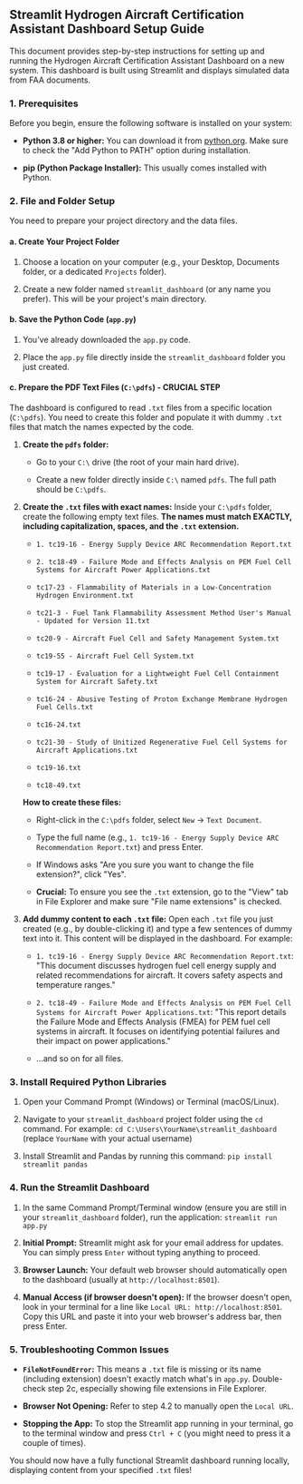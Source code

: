 ﻿
## Streamlit Hydrogen Aircraft Certification Assistant Dashboard Setup Guide

This document provides step-by-step instructions for setting up and running the Hydrogen Aircraft Certification Assistant Dashboard on a new system. This dashboard is built using Streamlit and displays simulated data from FAA documents.

### 1. Prerequisites

Before you begin, ensure the following software is installed on your system:

-   **Python 3.8 or higher:** You can download it from [python.org](https://www.python.org/downloads/ "null"). Make sure to check the "Add Python to PATH" option during installation.
    
-   **pip (Python Package Installer):** This usually comes installed with Python.
    

### 2. File and Folder Setup

You need to prepare your project directory and the data files.

#### a. Create Your Project Folder

1.  Choose a location on your computer (e.g., your Desktop, Documents folder, or a dedicated `Projects` folder).
    
2.  Create a new folder named `streamlit_dashboard` (or any name you prefer). This will be your project's main directory.
    

#### b. Save the Python Code (`app.py`)

1.  You've already downloaded the `app.py` code.
    
2.  Place the `app.py` file directly inside the `streamlit_dashboard` folder you just created.
    

#### c. Prepare the PDF Text Files (`C:\pdfs`) - **CRUCIAL STEP**

The dashboard is configured to read `.txt` files from a specific location (`C:\pdfs`). You need to create this folder and populate it with dummy `.txt` files that match the names expected by the code.

1.  **Create the `pdfs` folder:**
    
    -   Go to your `C:\` drive (the root of your main hard drive).
        
    -   Create a new folder directly inside `C:\` named `pdfs`. The full path should be `C:\pdfs`.
        
2.  **Create the `.txt` files with exact names:** Inside your `C:\pdfs` folder, create the following empty text files. **The names must match EXACTLY, including capitalization, spaces, and the `.txt` extension.**
    
    -   `1. tc19-16 - Energy Supply Device ARC Recommendation Report.txt`
        
    -   `2. tc18-49 - Failure Mode and Effects Analysis on PEM Fuel Cell Systems for Aircraft Power Applications.txt`
        
    -   `tc17-23 - Flammability of Materials in a Low-Concentration Hydrogen Environment.txt`
        
    -   `tc21-3 - Fuel Tank Flammability Assessment Method User's Manual - Updated for Version 11.txt`
        
    -   `tc20-9 - Aircraft Fuel Cell and Safety Management System.txt`
        
    -   `tc19-55 - Aircraft Fuel Cell System.txt`
        
    -   `tc19-17 - Evaluation for a Lightweight Fuel Cell Containment System for Aircraft Safety.txt`
        
    -   `tc16-24 - Abusive Testing of Proton Exchange Membrane Hydrogen Fuel Cells.txt`
        
    -   `tc16-24.txt`
        
    -   `tc21-30 - Study of Unitized Regenerative Fuel Cell Systems for Aircraft Applications.txt`
        
    -   `tc19-16.txt`
        
    -   `tc18-49.txt`
        
    
    **How to create these files:**
    
    -   Right-click in the `C:\pdfs` folder, select `New` -> `Text Document`.
        
    -   Type the full name (e.g., `1. tc19-16 - Energy Supply Device ARC Recommendation Report.txt`) and press Enter.
        
    -   If Windows asks "Are you sure you want to change the file extension?", click "Yes".
        
    -   **Crucial:** To ensure you see the `.txt` extension, go to the "View" tab in File Explorer and make sure "File name extensions" is checked.
        
3.  **Add dummy content to each `.txt` file:** Open each `.txt` file you just created (e.g., by double-clicking it) and type a few sentences of dummy text into it. This content will be displayed in the dashboard. For example:
    
    -   `1. tc19-16 - Energy Supply Device ARC Recommendation Report.txt`: "This document discusses hydrogen fuel cell energy supply and related recommendations for aircraft. It covers safety aspects and temperature ranges."
        
    -   `2. tc18-49 - Failure Mode and Effects Analysis on PEM Fuel Cell Systems for Aircraft Power Applications.txt`: "This report details the Failure Mode and Effects Analysis (FMEA) for PEM fuel cell systems in aircraft. It focuses on identifying potential failures and their impact on power applications."
        
    -   ...and so on for all files.
        

### 3. Install Required Python Libraries

1.  Open your Command Prompt (Windows) or Terminal (macOS/Linux).
    
2.  Navigate to your `streamlit_dashboard` project folder using the `cd` command. For example: `cd C:\Users\YourName\streamlit_dashboard` (replace `YourName` with your actual username)
    
3.  Install Streamlit and Pandas by running this command: `pip install streamlit pandas`
    

### 4. Run the Streamlit Dashboard

1.  In the same Command Prompt/Terminal window (ensure you are still in your `streamlit_dashboard` folder), run the application: `streamlit run app.py`
    
2.  **Initial Prompt:** Streamlit might ask for your email address for updates. You can simply press `Enter` without typing anything to proceed.
    
3.  **Browser Launch:** Your default web browser should automatically open to the dashboard (usually at `http://localhost:8501`).
    
4.  **Manual Access (if browser doesn't open):** If the browser doesn't open, look in your terminal for a line like `Local URL: http://localhost:8501`. Copy this URL and paste it into your web browser's address bar, then press Enter.
    

### 5. Troubleshooting Common Issues

-   **`FileNotFoundError`:** This means a `.txt` file is missing or its name (including extension) doesn't exactly match what's in `app.py`. Double-check step 2c, especially showing file extensions in File Explorer.
    
-   **Browser Not Opening:** Refer to step 4.2 to manually open the `Local URL`.
    
-   **Stopping the App:** To stop the Streamlit app running in your terminal, go to the terminal window and press `Ctrl + C` (you might need to press it a couple of times).
    

You should now have a fully functional Streamlit dashboard running locally, displaying content from your specified `.txt` files!
